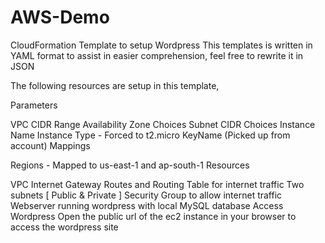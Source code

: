 # AWS-Demo

CloudFormation Template to setup Wordpress
This templates is written in YAML format to assist in easier comprehension, feel free to rewrite it in JSON

The following resources are setup in this template,

Parameters

VPC CIDR Range
Availability Zone Choices
Subnet CIDR Choices
Instance Name
Instance Type - Forced to t2.micro
KeyName (Picked up from account)
Mappings

Regions - Mapped to us-east-1 and ap-south-1
Resources

VPC
Internet Gateway
Routes and Routing Table for internet traffic
Two subnets [ Public & Private ]
Security Group to allow internet traffic
Webserver running wordpress with local MySQL database
Access Wordpress
Open the public url of the ec2 instance in your browser to access the wordpress site
